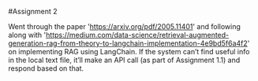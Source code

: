 #Assignment 2

Went through the paper 'https://arxiv.org/pdf/2005.11401' and following along with 'https://medium.com/data-science/retrieval-augmented-generation-rag-from-theory-to-langchain-implementation-4e9bd5f6a4f2' on implementing RAG using LangChain. If the system can’t find useful info in the local text file, it’ll make an API call (as part of Assignment 1.1) and respond based on that.
